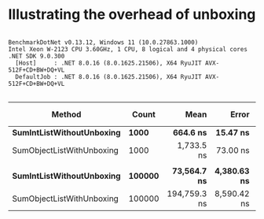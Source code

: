 # Illustrating the overhead of unboxing


```

BenchmarkDotNet v0.13.12, Windows 11 (10.0.27863.1000)
Intel Xeon W-2123 CPU 3.60GHz, 1 CPU, 8 logical and 4 physical cores
.NET SDK 9.0.300
  [Host]     : .NET 8.0.16 (8.0.1625.21506), X64 RyuJIT AVX-512F+CD+BW+DQ+VL
  DefaultJob : .NET 8.0.16 (8.0.1625.21506), X64 RyuJIT AVX-512F+CD+BW+DQ+VL


```
| Method                    | Count  | Mean         | Error       | StdDev       | Median       | Ratio | RatioSD | Allocated | Alloc Ratio |
|-------------------------- |------- |-------------:|------------:|-------------:|-------------:|------:|--------:|----------:|------------:|
| **SumIntListWithoutUnboxing** | **1000**   |     **664.6 ns** |    **15.47 ns** |     **44.89 ns** |     **658.7 ns** |  **1.00** |    **0.00** |         **-** |          **NA** |
| SumObjectListWithUnboxing | 1000   |   1,733.5 ns |    73.00 ns |    211.79 ns |   1,700.6 ns |  2.62 |    0.39 |         - |          NA |
|                           |        |              |             |              |              |       |         |           |             |
| **SumIntListWithoutUnboxing** | **100000** |  **73,564.7 ns** | **4,380.63 ns** | **12,847.62 ns** |  **68,596.4 ns** |  **1.00** |    **0.00** |         **-** |          **NA** |
| SumObjectListWithUnboxing | 100000 | 194,759.3 ns | 8,590.42 ns | 25,058.67 ns | 190,436.4 ns |  2.72 |    0.55 |         - |          NA |
